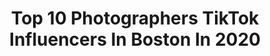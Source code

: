 ---
title: Top 10 Photographers TikTok Influencers In Boston In 2020
description: >-
  Find top photographers TikTok influencers in Boston in 2020. Most popular hashtags: #fyp #photographer #foryoupage #photography.
platform: TikTok
hits: 10
text_top: Identify the top-rated TikTok accounts on inBeat.
text_bottom: Our search engine has 10 TikTok influencers like this in Boston, United States for you to work with.
profiles:
  - username: "lydia.rich"
    fullname: >-
      lydia 🇧🇲
    bio: >-
      18 | photographer 📸🦋 BOSTON check my insta @lydia.rich JUSTICE.
    location: "United States"
    followers: 7539
    engagement: 1990
    commentsToLikes: 0.021684
    id: ck8nbv6z0br1p0j78y854ke9r
    verified: false
    hashtags: "#snoozzzapalooza, #artist, #miraclecurlschallenge, #photography"
  - username: "eric.snyder"
    fullname: >-
      Eric Snyder
    bio: >-
      Professional photographer based in Boston. 📸 CEO of lipsync Portfolio 👇🏼
    location: "United States"
    followers: 33100
    engagement: 1380
    commentsToLikes: 0.052674
    id: ckcdw8qasfjgo0j231a2lw9f4
    verified: false
    hashtags: "#photographer, #vote, #lipsync, #fyp"
  - username: "alykula"
    fullname: >-
      Aly
    bio: >-
      Idfk but it’s fun photo tips n tings NYC based photographer
    location: "United States"
    followers: 13500
    engagement: 1439
    commentsToLikes: 0.022547
    id: ckbfdfzol6tp20j23uc9dy350
    verified: false
    hashtags: "#photoshoot, #editing, #nyc, #fyp"
  - username: "vs_car_videos"
    fullname: >-
      vs_car_photos
    bio: >-
      Ri Photographer- Follow my Instagram @vs_car_photos all vids are mine
    location: "United States"
    followers: 4855
    engagement: 1456
    commentsToLikes: 0.009650
    id: ckankrvxx5n1m0i78p2137inn
    verified: false
    hashtags: "#foryoupage, #bugatti, #photographer, #cars"
  - username: "chowdownusa"
    fullname: >-
      Chelsea
    bio: >-
      Travel + Food✈️🍰 Based in Boston
    location: "United States"
    followers: 19800
    engagement: 1136
    commentsToLikes: 0.038205
    id: ck8saa27p16nt0j78monb9kq1
    verified: false
    hashtags: "#traveldiaries, #stayathome, #hiddengems, #food"
  - username: "thatkidrbm"
    fullname: >-
      Rudimir Martinez
    bio: >-
      I’m Rudy, Im not funny but I’m a pretty decent photographer :) 🇩🇴
    location: "United States"
    followers: 4718
    engagement: 836
    commentsToLikes: 0.050622
    id: ckdbjcdhl96230j23tvr83cid
    verified: false
    hashtags: "#boston, #dominican, #xyzbca, #latino"
  - username: "benskaar"
    fullname: >-
      Ben Skaar
    bio: >-
      🍁Ceo of Fall🍁 17 | Massachusetts
    location: "United States"
    followers: 43000
    engagement: 1614
    commentsToLikes: 0.045792
    id: ckbez3tpmk37q0j23nc2unbqj
    verified: false
    hashtags: "#photoshop, #igotthemusic, #drone, #halloweenathome"
  - username: "capturedbykal"
    fullname: >-
      Kal
    bio: >-
      Bio Major MA
    location: "United States"
    followers: 17500
    engagement: 629
    commentsToLikes: 0.049930
    id: ck8vxtknus4es0j78icd8bmc7
    verified: false
    hashtags: "#mass, #fyp, #photography, #greenscreenvideo"
  - username: "eddieottero"
    fullname: >-
      Eddie Otero
    bio: >-
      Filmmaker & Content Creator🎥📸 Instagram: @EddieOtero
    location: "United States"
    followers: 4705
    engagement: 1020
    commentsToLikes: 0.162042
    id: ckd17ubwmp7nf0j23gdr5e7ld
    verified: false
    hashtags: "#parati, #tutorial, #photography, #miami"
  - username: "clvtch_life"
    fullname: >-
      Aaron
    bio: >-
      Just here sharing my story Filmmaking✖️Moto✖️Dad Life Business ⬇️ IG:@ajb_films
    location: "United States"
    followers: 4546
    engagement: 1218
    commentsToLikes: 0.021622
    id: ckb0uo1o5k05o0j23e8jxe7gw
    verified: false
    hashtags: "#foryoupage, #foryourpage, #trending, #fyp"
---